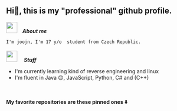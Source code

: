 ## Hi👋, this is my "professional" github profile.

<img src="https://media.giphy.com/media/ObNTw8Uzwy6KQ/giphy.gif" width="30px">&emsp;***About me***

`I'm joojn, I'm 17 y/o  student from Czech Republic.`
<br><br>
<img src="https://media.giphy.com/media/xT77Y1T0zY1gR5qe5O/giphy.gif" width="30px" sty> &emsp;***Stuff***

- I'm currently learning kind of reverse engineering and linux
- I'm fluent in Java 😍, JavaScript, Python, C# and (C++)

<br><br>
**My favorite repositories are these pinned ones ⬇️**
